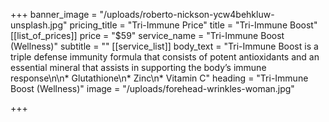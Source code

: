 +++
banner_image = "/uploads/roberto-nickson-ycw4behkluw-unsplash.jpg"
pricing_title = "Tri-Immune Price"
title = "Tri-Immune Boost"
[[list_of_prices]]
price = "$59"
service_name = "Tri-Immune Boost (Wellness)"
subtitle = ""
[[service_list]]
body_text = "Tri-Immune Boost is a triple defense immunity formula that consists of potent antioxidants and an essential mineral that assists in supporting the body’s immune response\n\n* Glutathione\n* Zinc\n* Vitamin C"
heading = "Tri-Immune Boost (Wellness)"
image = "/uploads/forehead-wrinkles-woman.jpg"

+++
